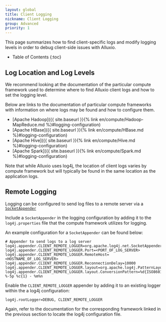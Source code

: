 ```yaml
---
layout: global
title: Client Logging
nickname: Client Logging
group: Advanced
priority: 1
---
```


This page summarizes how to find client-specific logs and modify logging levels in order to debug
client-side issues with Alluxio.

* Table of Contents
{:toc}

## Log Location and Log Levels

We recommend looking at the documentation of the particular compute framework used to determine
where to find Alluxio client logs and how to set the logging level.

Below are links to the documentation of particular compute frameworks with information 
on where logs may be found and how to configure them.

- [Apache Hadoop]({{ site.baseurl }}{% link en/compute/Hadoop-MapReduce.md %}#logging-configuration)
- [Apache HBase]({{ site.baseurl }}{% link en/compute/HBase.md %}#logging-configuration)
- [Apache Hive]({{ site.baseurl }}{% link en/compute/Hive.md %}#logging-configuration)
- [Apache Spark]({{ site.baseurl }}{% link en/compute/Spark.md %}#logging-configuration)

Note that while Alluxio uses log4j, the location of client logs varies by compute framework
but will typically be found in the same location as the application logs.

## Remote Logging

Logging can be configured to send log files to a remote server via a
[`SocketAppender`](https://logging.apache.org/log4j/1.2/apidocs/org/apache/log4j/net/SocketAppender.html)

Include a `SocketAppender` in the logging configuration by adding it to the
`log4j.properties` file that the compute framework utilizes for logging.

An example configuration for a `SocketAppender` can be found below:

```properties
# Appender to send logs to a log server
log4j.appender.CLIENT_REMOTE_LOGGER=org.apache.log4j.net.SocketAppender
log4j.appender.CLIENT_REMOTE_LOGGER.Port=<PORT_OF_LOG_SERVER>
log4j.appender.CLIENT_REMOTE_LOGGER.RemoteHost=<HOSTNAME_OF_LOG_SERVER>
log4j.appender.CLIENT_REMOTE_LOGGER.ReconnectionDelay=10000
log4j.appender.CLIENT_REMOTE_LOGGER.layout=org.apache.log4j.PatternLayout
log4j.appender.CLIENT_REMOTE_LOGGER.layout.ConversionPattern=%d{ISO8601} %-5p %c{1} - %m%n
```

Enable the `CLIENT_REMOTE_LOGGER` appender by adding it to an existing logger within the a log4j
configuration:

```properties
log4j.rootLogger=DEBUG, CLIENT_REMOTE_LOGGER
```

Again, refer to the documentation for the corresponding framework linked in the previous section
to locate the log4j configuration file.